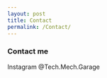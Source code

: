 ```yaml
---
layout: post
title: Contact
permalink: /Contact/
---
```


### Contact me

Instagram @Tech.Mech.Garage
